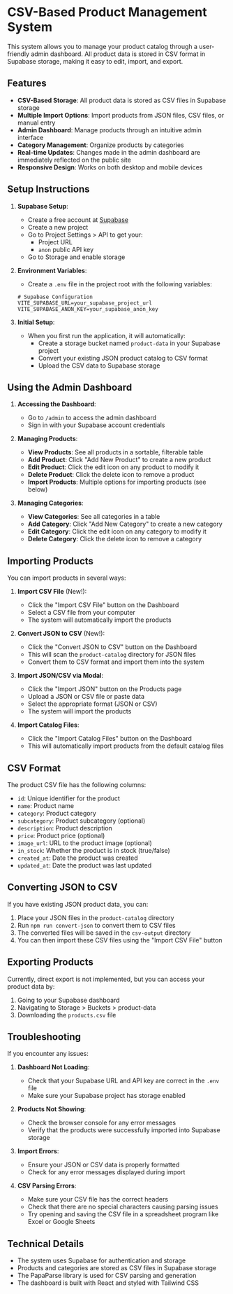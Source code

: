 # CSV-Based Product Management System

This system allows you to manage your product catalog through a user-friendly admin dashboard. All product data is stored in CSV format in Supabase storage, making it easy to edit, import, and export.

## Features

- **CSV-Based Storage**: All product data is stored as CSV files in Supabase storage
- **Multiple Import Options**: Import products from JSON files, CSV files, or manual entry
- **Admin Dashboard**: Manage products through an intuitive admin interface
- **Category Management**: Organize products by categories
- **Real-time Updates**: Changes made in the admin dashboard are immediately reflected on the public site
- **Responsive Design**: Works on both desktop and mobile devices

## Setup Instructions

1. **Supabase Setup**:
   - Create a free account at [Supabase](https://supabase.com/)
   - Create a new project
   - Go to Project Settings > API to get your:
     - Project URL
     - `anon` public API key
   - Go to Storage and enable storage

2. **Environment Variables**:
   - Create a `.env` file in the project root with the following variables:
   ```
   # Supabase Configuration
   VITE_SUPABASE_URL=your_supabase_project_url
   VITE_SUPABASE_ANON_KEY=your_supabase_anon_key
   ```

3. **Initial Setup**:
   - When you first run the application, it will automatically:
     - Create a storage bucket named `product-data` in your Supabase project
     - Convert your existing JSON product catalog to CSV format
     - Upload the CSV data to Supabase storage

## Using the Admin Dashboard

1. **Accessing the Dashboard**:
   - Go to `/admin` to access the admin dashboard
   - Sign in with your Supabase account credentials

2. **Managing Products**:
   - **View Products**: See all products in a sortable, filterable table
   - **Add Product**: Click "Add New Product" to create a new product
   - **Edit Product**: Click the edit icon on any product to modify it
   - **Delete Product**: Click the delete icon to remove a product
   - **Import Products**: Multiple options for importing products (see below)

3. **Managing Categories**:
   - **View Categories**: See all categories in a table
   - **Add Category**: Click "Add New Category" to create a new category
   - **Edit Category**: Click the edit icon on any category to modify it
   - **Delete Category**: Click the delete icon to remove a category

## Importing Products

You can import products in several ways:

1. **Import CSV File** (New!):
   - Click the "Import CSV File" button on the Dashboard
   - Select a CSV file from your computer
   - The system will automatically import the products

2. **Convert JSON to CSV** (New!):
   - Click the "Convert JSON to CSV" button on the Dashboard
   - This will scan the `product-catalog` directory for JSON files
   - Convert them to CSV format and import them into the system

3. **Import JSON/CSV via Modal**:
   - Click the "Import JSON" button on the Products page
   - Upload a JSON or CSV file or paste data
   - Select the appropriate format (JSON or CSV)
   - The system will import the products

4. **Import Catalog Files**:
   - Click the "Import Catalog Files" button on the Dashboard
   - This will automatically import products from the default catalog files

## CSV Format

The product CSV file has the following columns:

- `id`: Unique identifier for the product
- `name`: Product name
- `category`: Product category
- `subcategory`: Product subcategory (optional)
- `description`: Product description
- `price`: Product price (optional)
- `image_url`: URL to the product image (optional)
- `in_stock`: Whether the product is in stock (true/false)
- `created_at`: Date the product was created
- `updated_at`: Date the product was last updated

## Converting JSON to CSV

If you have existing JSON product data, you can:

1. Place your JSON files in the `product-catalog` directory
2. Run `npm run convert-json` to convert them to CSV files
3. The converted files will be saved in the `csv-output` directory
4. You can then import these CSV files using the "Import CSV File" button

## Exporting Products

Currently, direct export is not implemented, but you can access your product data by:

1. Going to your Supabase dashboard
2. Navigating to Storage > Buckets > product-data
3. Downloading the `products.csv` file

## Troubleshooting

If you encounter any issues:

1. **Dashboard Not Loading**:
   - Check that your Supabase URL and API key are correct in the `.env` file
   - Make sure your Supabase project has storage enabled

2. **Products Not Showing**:
   - Check the browser console for any error messages
   - Verify that the products were successfully imported into Supabase storage

3. **Import Errors**:
   - Ensure your JSON or CSV data is properly formatted
   - Check for any error messages displayed during import

4. **CSV Parsing Errors**:
   - Make sure your CSV file has the correct headers
   - Check that there are no special characters causing parsing issues
   - Try opening and saving the CSV file in a spreadsheet program like Excel or Google Sheets

## Technical Details

- The system uses Supabase for authentication and storage
- Products and categories are stored as CSV files in Supabase storage
- The PapaParse library is used for CSV parsing and generation
- The dashboard is built with React and styled with Tailwind CSS 